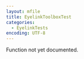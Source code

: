 ```yaml
---
layout: mfile
title: EyelinkToolboxTest
categories:
  - EyelinkTests
encoding: UTF-8
---
```


Function not yet documented.